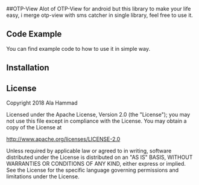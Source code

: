 ##OTP-View
Alot of OTP-View for android but this library to make your life easy, i merge otp-view with sms catcher in single library, feel free to use it.

## Code Example
You can find example code to how to use it in simple way.

## Installation



## License
Copyright 2018 Ala Hammad

Licensed under the Apache License, Version 2.0 (the "License");
you may not use this file except in compliance with the License.
You may obtain a copy of the License at

   http://www.apache.org/licenses/LICENSE-2.0

Unless required by applicable law or agreed to in writing, software
distributed under the License is distributed on an "AS IS" BASIS,
WITHOUT WARRANTIES OR CONDITIONS OF ANY KIND, either express or implied.
See the License for the specific language governing permissions and
limitations under the License.
